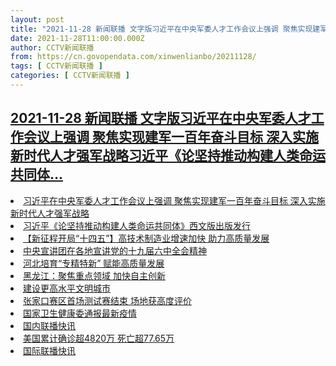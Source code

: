 ```yaml
---
layout: post
title: "2021-11-28 新闻联播 文字版习近平在中央军委人才工作会议上强调 聚焦实现建军一百年奋斗目标 深入实施新时代人才强军战略习近平《论坚持推动构建人类命运共同体"
date: 2021-11-28T11:00:00.000Z
author: CCTV新闻联播
from: https://cn.govopendata.com/xinwenlianbo/20211128/
tags: [ CCTV新闻联播 ]
categories: [ CCTV新闻联播 ]
---
```

<!--1638097200000-->
[2021-11-28 新闻联播 文字版习近平在中央军委人才工作会议上强调 聚焦实现建军一百年奋斗目标 深入实施新时代人才强军战略习近平《论坚持推动构建人类命运共同体...](https://cn.govopendata.com/xinwenlianbo/20211128/)
------

<div>
<li><a target="_blank" href="https://cn.govopendata.com/xinwenlianbo/20211128/#268881">习近平在中央军委人才工作会议上强调 聚焦实现建军一百年奋斗目标 深入实施新时代人才强军战略</a></li><li><a target="_blank" href="https://cn.govopendata.com/xinwenlianbo/20211128/#268882">习近平《论坚持推动构建人类命运共同体》西文版出版发行</a></li><li><a target="_blank" href="https://cn.govopendata.com/xinwenlianbo/20211128/#268883">【新征程开局“十四五”】高技术制造业增速加快 助力高质量发展</a></li><li><a target="_blank" href="https://cn.govopendata.com/xinwenlianbo/20211128/#268884">中央宣讲团在各地宣讲党的十九届六中全会精神</a></li><li><a target="_blank" href="https://cn.govopendata.com/xinwenlianbo/20211128/#268885">河北培育“专精特新” 赋能高质量发展</a></li><li><a target="_blank" href="https://cn.govopendata.com/xinwenlianbo/20211128/#268886">黑龙江：聚焦重点领域 加快自主创新</a></li><li><a target="_blank" href="https://cn.govopendata.com/xinwenlianbo/20211128/#268887">建设更高水平文明城市</a></li><li><a target="_blank" href="https://cn.govopendata.com/xinwenlianbo/20211128/#268888">张家口赛区首场测试赛结束 场地获高度评价</a></li><li><a target="_blank" href="https://cn.govopendata.com/xinwenlianbo/20211128/#268889">国家卫生健康委通报最新疫情</a></li><li><a target="_blank" href="https://cn.govopendata.com/xinwenlianbo/20211128/#268890">国内联播快讯</a></li><li><a target="_blank" href="https://cn.govopendata.com/xinwenlianbo/20211128/#268891">美国累计确诊超4820万 死亡超77.65万</a></li><li><a target="_blank" href="https://cn.govopendata.com/xinwenlianbo/20211128/#268892">国际联播快讯</a></li>
</div>

